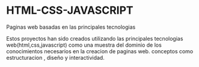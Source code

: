 # HTML-CSS-JAVASCRIPT
Paginas web  basadas en las principales  tecnologias

Estos proyectos han sido creados utilizando las principales tecnologias web(html,css,javascript) como una muestra del dominio de los conocimientos necesarios en la creacion de paginas web.
conceptos como estructuracion , diseño y interactividad.

